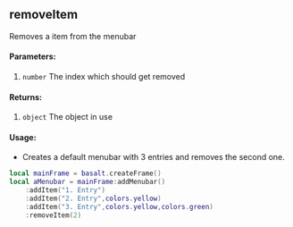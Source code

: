 ## removeItem
Removes a item from the menubar

#### Parameters: 
1. `number` The index which should get removed

#### Returns:
1. `object` The object in use

#### Usage:
* Creates a default menubar with 3 entries and removes the second one.
```lua
local mainFrame = basalt.createFrame()
local aMenubar = mainFrame:addMenubar()
    :addItem("1. Entry")
    :addItem("2. Entry",colors.yellow)
    :addItem("3. Entry",colors.yellow,colors.green)
    :removeItem(2)
```